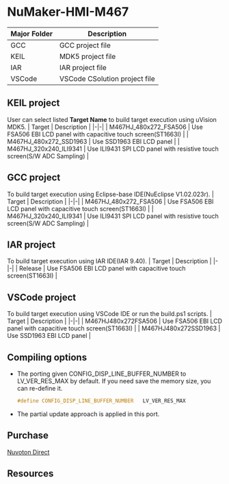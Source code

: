 # **NuMaker-HMI-M467**

| Major Folder | Description |
|-|-|
| GCC | GCC project file |
| KEIL | MDK5 project file |
| IAR | IAR project file |
| VSCode | VSCode CSolution project file |

## **KEIL project**

User can select listed **Target Name** to build target execution using uVision MDK5.
| Target | Description |
|-|-|
| M467HJ_480x272_FSA506 | Use FSA506 EBI LCD panel with capacitive touch screen(ST1663I) |
| M467HJ_480x272_SSD1963 | Use SSD1963 EBI LCD panel |
| M467HJ_320x240_ILI9341 | Use ILI9431 SPI LCD panel with resistive touch screen(S/W ADC Sampling) |

## **GCC project**

To build target execution using Eclipse-base IDE(NuEclipse V1.02.023r).
| Target | Description |
|-|-|
| M467HJ_480x272_FSA506 | Use FSA506 EBI LCD panel with capacitive touch screen(ST1663I) |
| M467HJ_320x240_ILI9341 | Use ILI9431 SPI LCD panel with resistive touch screen(S/W ADC Sampling) |

## **IAR project**

To build target execution using IAR IDE(IAR 9.40).
| Target | Description |
|-|-|
| Release | Use FSA506 EBI LCD panel with capacitive touch screen(ST1663I) |

## **VSCode project**

To build target execution using VSCode IDE or run the build.ps1 scripts.
| Target | Description |
|-|-|
| M467HJ480x272FSA506 | Use FSA506 EBI LCD panel with capacitive touch screen(ST1663I) |
| M467HJ480x272SSD1963 | Use SSD1963 EBI LCD panel |

## **Compiling options**

- The porting given CONFIG_DISP_LINE_BUFFER_NUMBER to LV_VER_RES_MAX by default. If you need save the memory size, you can re-define it.

  ```c
  #define CONFIG_DISP_LINE_BUFFER_NUMBER   LV_VER_RES_MAX
  ```

- The partial update approach is applied in this port.

## **Purchase**

[Nuvoton Direct](https://direct.nuvoton.com/tw/numaker-hmi-m467)

## **Resources**
